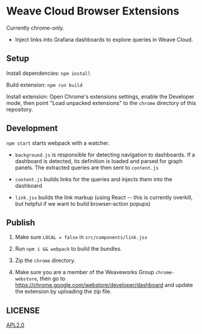 # Weave Cloud Browser Extensions

Currently chrome-only.

* Inject links into Grafana dashboards to explore queries in Weave Cloud.

## Setup

Install dependencies: `npm install`

Build extension: `npm run build`

Install extension: Open Chrome's extensions settings, enable the Developer mode,
then point "Load unpacked extensions" to the `chrome` directory of this repository.

## Development

`npm start` starts webpack with a watcher.

* `background.js` is responsible for detecting navigation to dashboards. If
a dashboard is detected, its definition is loaded and parsed for graph panels.
The extracted queries are then sent to `content.js`

* `content.js` builds links for the queries and injects them into the dashboard

* `link.jsx` builds the link markup (using React -- this is currently overkill,
  but helpful if we want to build browser-action popups)

## Publish

1. Make sure `LOCAL = false` in `src/components/link.jsx`

2. Run `npm i && webpack` to build the bundles.

3. Zip the `chrome` directory.

4. Make sure you are a member of the Weaveworks Group `chrome-webstore`, then
go to https://chrome.google.com/webstore/developer/dashboard and update the
extension by uploading the zip file.

## LICENSE

[APL2.0](LICENSE)
